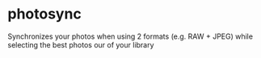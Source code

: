 # photosync
Synchronizes your photos when using 2 formats (e.g. RAW + JPEG) while selecting the best photos our of your library
